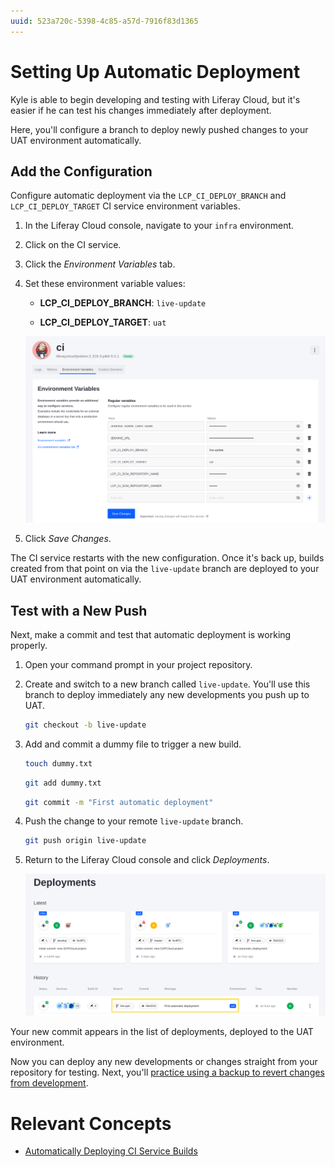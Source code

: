 ```yaml
---
uuid: 523a720c-5398-4c85-a57d-7916f83d1365
---
```

# Setting Up Automatic Deployment

Kyle is able to begin developing and testing with Liferay Cloud, but it's easier if he can test his changes immediately after deployment. 

Here, you'll configure a branch to deploy newly pushed changes to your UAT environment automatically. 

## Add the Configuration

Configure automatic deployment via the `LCP_CI_DEPLOY_BRANCH` and `LCP_CI_DEPLOY_TARGET` CI service environment variables.

1. In the Liferay Cloud console, navigate to your `infra` environment.

1. Click on the CI service.

1. Click the *Environment Variables* tab.

1. Set these environment variable values:

   * **LCP_CI_DEPLOY_BRANCH**: `live-update`

   * **LCP_CI_DEPLOY_TARGET**: `uat`

   ![Use these environment variables to inform CI of the branch and target environment for automatic deployment.](./setting-up-automatic-deployment/images/01.png)

1. Click *Save Changes*.

The CI service restarts with the new configuration. Once it's back up, builds created from that point on via the `live-update` branch are deployed to your UAT environment automatically. 

## Test with a New Push

Next, make a commit and test that automatic deployment is working properly.

1. Open your command prompt in your project repository.

1. Create and switch to a new branch called `live-update`. You'll use this branch to deploy immediately any new developments you push up to UAT.

   ```bash
   git checkout -b live-update
   ```

1. Add and commit a dummy file to trigger a new build.

   ```bash
   touch dummy.txt
   ```

   ```bash
   git add dummy.txt
   ```

   ```bash
   git commit -m "First automatic deployment"
   ```

1. Push the change to your remote `live-update` branch.

   ```bash
   git push origin live-update
   ```

1. Return to the Liferay Cloud console and click *Deployments*.

   ![Your new push appears in the list of deployments made to the UAT environment.](./setting-up-automatic-deployment/images/02.png)

Your new commit appears in the list of deployments, deployed to the UAT environment.

Now you can deploy any new developments or changes straight from your repository for testing. Next, you'll [practice using a backup to revert changes from development](./restoring-data-from-a-backup.md).

# Relevant Concepts

* [Automatically Deploying CI Service Builds](https://learn.liferay.com/w/liferay-cloud/build-and-deploy/automatically-deploying-ci-service-builds)
